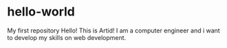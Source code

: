 # hello-world
My first repository
Hello! This is Artid!
I am a computer engineer and i want to develop my skills on web development.
